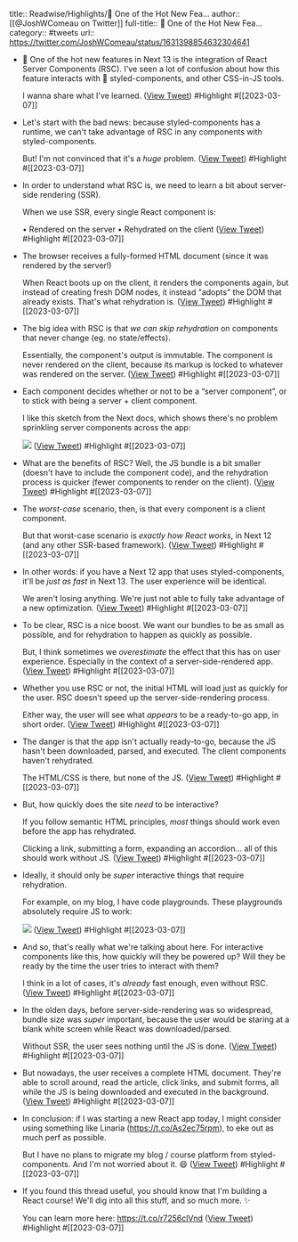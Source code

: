 title:: Readwise/Highlights/🌠 One of the Hot New Fea...
author:: [[@JoshWComeau on Twitter]]
full-title:: 🌠 One of the Hot New Fea...
category:: #tweets
url:: https://twitter.com/JoshWComeau/status/1631398854632304641

- 🌠 One of the hot new features in Next 13 is the integration of React Server Components (RSC). I've seen a lot of confusion about how this feature interacts with 💅 styled-components, and other CSS-in-JS tools.
  
  I wanna share what I've learned. ([View Tweet](https://twitter.com/JoshWComeau/status/1631398854632304641)) #Highlight #[[2023-03-07]]
- Let's start with the bad news: because styled-components has a runtime, we can't take advantage of RSC in any components with styled-components.
  
  But! I'm not convinced that it's a *huge* problem. ([View Tweet](https://twitter.com/JoshWComeau/status/1631398856037376007)) #Highlight #[[2023-03-07]]
- In order to understand what RSC is, we need to learn a bit about server-side rendering (SSR).
  
  When we use SSR, every single React component is:
  
  • Rendered on the server
  • Rehydrated on the client ([View Tweet](https://twitter.com/JoshWComeau/status/1631398857392242691)) #Highlight #[[2023-03-07]]
- The browser receives a fully-formed HTML document (since it was rendered by the server!)
  
  When React boots up on the client, it renders the components again, but instead of creating fresh DOM nodes, it instead "adopts" the DOM that already exists. That's what rehydration is. ([View Tweet](https://twitter.com/JoshWComeau/status/1631398858822410242)) #Highlight #[[2023-03-07]]
- The big idea with RSC is that *we can skip rehydration* on components that never change (eg. no state/effects).
  
  Essentially, the component's output is immutable. The component is never rendered on the client, because its markup is locked to whatever was rendered on the server. ([View Tweet](https://twitter.com/JoshWComeau/status/1631398860282003464)) #Highlight #[[2023-03-07]]
- Each component decides whether or not to be a “server component”, or to stick with being a server + client component.
  
  I like this sketch from the Next docs, which shows there's no problem sprinkling server components across the app: 
  
  ![](https://pbs.twimg.com/media/FqPZb_vWIAUrvMg.jpg) ([View Tweet](https://twitter.com/JoshWComeau/status/1631398862232469504)) #Highlight #[[2023-03-07]]
- What are the benefits of RSC? Well, the JS bundle is a bit smaller (doesn't have to include the component code), and the rehydration process is quicker (fewer components to render on the client). ([View Tweet](https://twitter.com/JoshWComeau/status/1631398864379957249)) #Highlight #[[2023-03-07]]
- The *worst-case* scenario, then, is that every component is a client component.
  
  But that worst-case scenario is *exactly how React works*, in Next 12 (and any other SSR-based framework). ([View Tweet](https://twitter.com/JoshWComeau/status/1631398865730519041)) #Highlight #[[2023-03-07]]
- In other words: if you have a Next 12 app that uses styled-components, it'll be *just as fast* in Next 13. The user experience will be identical.
  
  We aren't losing anything. We're just not able to fully take advantage of a new optimization. ([View Tweet](https://twitter.com/JoshWComeau/status/1631398867093671940)) #Highlight #[[2023-03-07]]
- To be clear, RSC is a nice boost. We want our bundles to be as small as possible, and for rehydration to happen as quickly as possible.
  
  But, I think sometimes we *overestimate* the effect that this has on user experience. Especially in the context of a server-side-rendered app. ([View Tweet](https://twitter.com/JoshWComeau/status/1631398868519645184)) #Highlight #[[2023-03-07]]
- Whether you use RSC or not, the initial HTML will load just as quickly for the user. RSC doesn't speed up the server-side-rendering process.
  
  Either way, the user will see what *appears* to be a ready-to-go app, in short order. ([View Tweet](https://twitter.com/JoshWComeau/status/1631398870046343170)) #Highlight #[[2023-03-07]]
- The danger is that the app isn't actually ready-to-go, because the JS hasn't been downloaded, parsed, and executed. The client components haven't rehydrated.
  
  The HTML/CSS is there, but none of the JS. ([View Tweet](https://twitter.com/JoshWComeau/status/1631398871464067079)) #Highlight #[[2023-03-07]]
- But, how quickly does the site *need* to be interactive?
  
  If you follow semantic HTML principles, *most* things should work even before the app has rehydrated.
  
  Clicking a link, submitting a form, expanding an accordion… all of this should work without JS. ([View Tweet](https://twitter.com/JoshWComeau/status/1631398872877596672)) #Highlight #[[2023-03-07]]
- Ideally, it should only be *super* interactive things that require rehydration.
  
  For example, on my blog, I have code playgrounds. These playgrounds absolutely require JS to work: 
  
  ![](https://pbs.twimg.com/media/FqPcLsPWIBUlqC7.jpg) ([View Tweet](https://twitter.com/JoshWComeau/status/1631398874525884419)) #Highlight #[[2023-03-07]]
- And so, that's really what we're talking about here. For interactive components like this, how quickly will they be powered up? Will they be ready by the time the user tries to interact with them?
  
  I think in a lot of cases, it's *already* fast enough, even without RSC. ([View Tweet](https://twitter.com/JoshWComeau/status/1631398876539174914)) #Highlight #[[2023-03-07]]
- In the olden days, before server-side-rendering was so widespread, bundle size was *super* important, because the user would be staring at a blank white screen while React was downloaded/parsed.
  
  Without SSR, the user sees nothing until the JS is done. ([View Tweet](https://twitter.com/JoshWComeau/status/1631398878279790600)) #Highlight #[[2023-03-07]]
- But nowadays, the user receives a complete HTML document. They're able to scroll around, read the article, click links, and submit forms, all while the JS is being downloaded and executed in the background. ([View Tweet](https://twitter.com/JoshWComeau/status/1631398879588384768)) #Highlight #[[2023-03-07]]
- In conclusion: if I was starting a new React app today, I might consider using something like Linaria (https://t.co/As2ec75rpm), to eke out as much perf as possible.
  
  But I have no plans to migrate my blog / course platform from styled-components. And I'm not worried about it. 😄 ([View Tweet](https://twitter.com/JoshWComeau/status/1631398880888737792)) #Highlight #[[2023-03-07]]
- If you found this thread useful, you should know that I'm building a React course! We'll dig into all this stuff, and so much more. ✨
  
  You can learn more here: https://t.co/r7256clVnd ([View Tweet](https://twitter.com/JoshWComeau/status/1631398882318995457)) #Highlight #[[2023-03-07]]